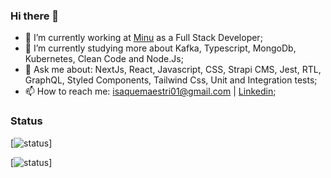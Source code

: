 ### Hi there 👋

- 🔭 I’m currently working at [Minu](https://www.minu.co/) as a Full Stack Developer;
- 🌱 I’m currently studying more about Kafka, Typescript, MongoDb, Kubernetes, Clean Code and Node.Js;
- 💬 Ask me about: NextJs, React, Javascript, CSS, Strapi CMS, Jest, RTL, GraphQL, Styled Components, 
Tailwind Css, Unit and Integration tests;
- 📫 How to reach me:  isaquemaestri01@gmail.com | [Linkedin](https://www.linkedin.com/in/isaquemaestri/);
	
 ### Status

[![status](https://badge.stateful.com/imaestri/status.svg)]

[![status](https://badge.stateful.com/imaestri/dnd.svg)]

